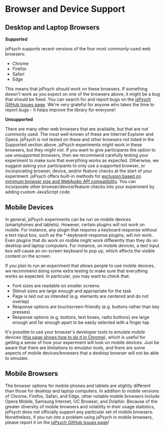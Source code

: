 # Browser and Device Support

## Desktop and Laptop Browsers

**Supported**

jsPsych supports recent versions of the four most commonly-used web browsers:
* Chrome
* Firefox
* Safari
* Edge

This means that jsPsych _should_ work on these browsers. If something doesn't work as you expect on one of the browsers above, it might be a bug that should be fixed. You can search for and report bugs on the [jsPsych GitHub Issues page](https://github.com/jspsych/jsPsych/issues). We're very grateful for anyone who takes the time to report bugs - it helps improve the library for everyone!

**Unsupported**

There are many other web browsers that are available, but that are not commonly used. The most well-known of these are Internet Explorer and Opera. jsPsych is not tested on these and other browsers not listed in the Supported section above. jsPsych experiments _might_ work in these browsers, but they _might not_. If you want to give participants the option to use unsupported browsers, then we recommend carefully testing your experiment to make sure that everything works as expected. Otherwise, we suggest asking your participants to only use a supported browser, or incorporating browser, device, and/or feature checks at the start of your experiment. jsPsych offers built-in methods for [exclusion based on minimum browser size and WebAudio API compatibility](overview/exclude-browser.md). You can incorporate other browser/device/feature checks into your experiment by adding custom JavaScript code.

## Mobile Devices

In general, jsPsych experiments can be run on mobile devices (smartphones and tablets). However, certain plugins will not work on mobile. For instance, any plugin that requires a keyboard response without a text input box, such as the *-keyboard-response plugins, will not work. Even plugins that do work on mobile might work differently than they do on desktop and laptop computers. For instance, on mobile devices, a text input box will cause an on-screen keyboard to pop up, which affects the visible content on the screen.

If you plan to run an experiment that allows people to use mobile devices, we recommend doing some extra testing to make sure that everything works as expected. In particular, you may want to check that:
* Font sizes are readable on smaller screens
* Stimuli sizes are large enough and appropriate for the task
* Page is laid out as intended (e.g. elements are centered and do not overlap)
* Response options are touchscreen-friendly (e.g. buttons rather than key presses)
* Response options (e.g. buttons, text boxes, radio buttons) are large enough and far enough apart to be easily selected with a finger tap

It's possible to use your browser's developer tools to emulate mobile devices ([this page shows how to do it in Chrome](https://developers.google.com/web/tools/chrome-devtools/device-mode)), which is useful for getting a sense of how your experiment will look on mobile devices. Just be aware that there are limitations to emulator tools, and there are some aspects of mobile devices/browsers that a desktop browser will not be able to simulate.

## Mobile Browsers

The browser options for mobile phones and tablets are slightly different than those for desktop and laptop computers. In addition to mobile versions of Chrome, Firefox, Safari, and Edge, other notable mobile browsers include Opera Mobile, Samsung Internet, UC Browser, and Dolphin. Because of the greater diversity of mobile browsers and volatility in their usage statistics, jsPsych does not officially support any particular set of mobile browsers. Nonetheless, if you run into a problem using jsPsych in mobile browsers, please report it on the [jsPsych GitHub Issues page](https://github.com/jspsych/jsPsych/issues)!